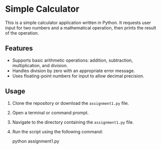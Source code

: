 # Simple Calculator

This is a simple calculator application written in Python. It requests user input for two numbers and a mathematical operation, then prints the result of the operation.

## Features

- Supports basic arithmetic operations: addition, subtraction, multiplication, and division.
- Handles division by zero with an appropriate error message.
- Uses floating-point numbers for input to allow decimal precision.

## Usage

1. Clone the repository or download the `assignment1.py` file.
2. Open a terminal or command prompt.
3. Navigate to the directory containing the `assignment1.py` file.
4. Run the script using the following command:

   python assignment1.py